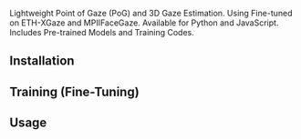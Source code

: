 Lightweight Point of Gaze (PoG) and 3D Gaze Estimation. Using Fine-tuned on ETH-XGaze and MPIIFaceGaze. Available for Python and JavaScript. Includes Pre-trained Models and Training Codes.

## Installation

## Training (Fine-Tuning)

## Usage
